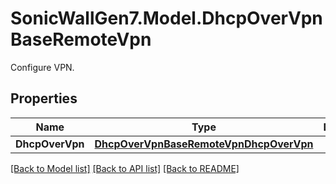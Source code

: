 # SonicWallGen7.Model.DhcpOverVpnBaseRemoteVpn
Configure VPN.

## Properties

Name | Type | Description | Notes
------------ | ------------- | ------------- | -------------
**DhcpOverVpn** | [**DhcpOverVpnBaseRemoteVpnDhcpOverVpn**](DhcpOverVpnBaseRemoteVpnDhcpOverVpn.md) |  | [optional] 

[[Back to Model list]](../README.md#documentation-for-models) [[Back to API list]](../README.md#documentation-for-api-endpoints) [[Back to README]](../README.md)

